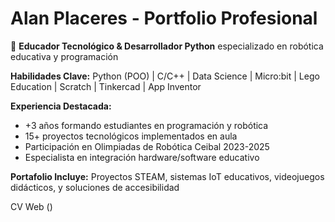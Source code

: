 # Alan Placeres - Portfolio Profesional

🚀 **Educador Tecnológico & Desarrollador Python** especializado en robótica educativa y programación

**Habilidades Clave:** Python (POO) | C/C++ | Data Science | Micro:bit | Lego Education | Scratch | Tinkercad | App Inventor

**Experiencia Destacada:**
- +3 años formando estudiantes en programación y robótica
- 15+ proyectos tecnológicos implementados en aula
- Participación en Olimpiadas de Robótica Ceibal 2023-2025
- Especialista en integración hardware/software educativo

**Portafolio Incluye:** Proyectos STEAM, sistemas IoT educativos, videojuegos didácticos, y soluciones de accesibilidad

CV Web ()
